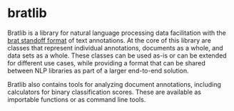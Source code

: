 # bratlib

Bratlib is a library for natural language processing data facilitation with the [brat standoff format](https://brat.nlplab.org/standoff.html) of text annotations.
At the core of this library are classes that represent individual annotations, documents as a whole, and data sets as a whole.
These classes can be used as-is or can be extended for different use cases, while providing a format that can be shared
between NLP libraries as part of a larger end-to-end solution.

Bratlib also contains tools for analyzing document annotations, including calculators for binary classification scores.
These are available as importable functions or as command line tools.
 